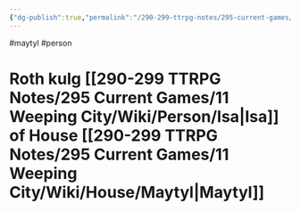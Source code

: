 ```yaml
---
{"dg-publish":true,"permalink":"/290-299-ttrpg-notes/295-current-games/11-weeping-city/wiki/person/roth/"}
---
```



#maytyl #person 

# Roth kulg [[290-299 TTRPG Notes/295 Current Games/11 Weeping City/Wiki/Person/Isa\|Isa]] of House [[290-299 TTRPG Notes/295 Current Games/11 Weeping City/Wiki/House/Maytyl\|Maytyl]]
